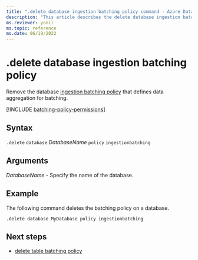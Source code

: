 ```yaml
---
title: ".delete database ingestion batching policy command - Azure Data Explorer"
description: "This article describes the delete database ingestion batching policy command in Azure Data Explorer."
ms.reviewer: yonil
ms.topic: reference
ms.date: 06/19/2022
---
```

# .delete database ingestion batching policy

Remove the database [ingestion batching policy](batchingpolicy.md) that defines data aggregation for batching.

[!INCLUDE [batching-policy-permissions](../../includes/batching-policy-permissions.md)]

## Syntax

`.delete` `database` *DatabaseName* `policy` `ingestionbatching`

## Arguments

*DatabaseName* - Specify the name of the database.

## Example

The following command deletes the batching policy on a database.

```kusto
.delete database MyDatabase policy ingestionbatching
```

## Next steps

* [delete table batching policy](delete-table-ingestion-batching-policy.md)
